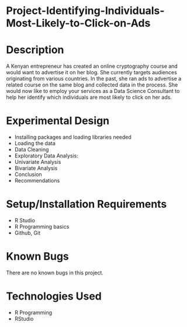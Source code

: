 # Project-Identifying-Individuals-Most-Likely-to-Click-on-Ads


# Description
A Kenyan entrepreneur has created an online cryptography course and would want to advertise it on her blog.
She currently targets audiences originating from various countries. In the past, she ran ads to advertise a
related course on the same blog and collected data in the process. She would now like to employ your services 
as a Data Science Consultant to help her identify which individuals are most likely to click on her ads. 


# Experimental Design
* Installing packages and loading libraries needed
* Loading the data
* Data Cleaning
* Exploratory Data Analysis:
* Univariate Analysis
* Bivariate Analysis
* Conclusion
* Recommendations


# Setup/Installation Requirements
* R Studio
* R Programming basics
* Github, Git

# Known Bugs
There are no known bugs in this project.

# Technologies Used
* R Programming
* RStudio
